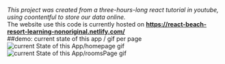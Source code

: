 _This project was created from a three-hours-long react tutorial in youtube, using coontentful to store our data online._  
The website use this code is currently hosted on **https://react-beach-resort-learning-nonoriginal.netlify.com/**  
##demo: current state of this app / gif per page  
![current State of this App/homepage gif](homepage_demo.gif)  
![current State of this App/roomsPage gif](roomsPage_demo.gif)  
